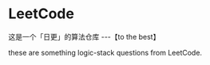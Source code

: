 # LeetCode

这是一个「日更」的算法仓库 ---【to the best】

these are something logic-stack questions from LeetCode.
